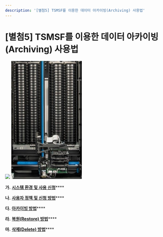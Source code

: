 ```yaml
---
description: '[별첨5] TSMSF를 이용한 데이터 아카이빙(Archiving) 사용법'
---
```


# \[별첨5] TSMSF를 이용한 데이터 아카이빙(Archiving) 사용법

![](<../../../../.gitbook/assets/\[별첨5] TSMSF를 이용한 데이터 아카이빙\_1.jpg>) ![](<../../../../.gitbook/assets/\[별첨5] TSMSF를 이용한 데이터 아카이빙.jpg>)

**가.** [**시스템 환경 및 사용 신청**](untitled.md)\*\*\*\*

**나.** [**사용자 정책 및 신청 방법**](.-1.md)\*\*\*\*

**다.** [**아카이빙 방법**](.-2.md)\*\*\*\*

**라.** [**복원(Restore) 방법**](.-restore.md)\*\*\*\*

**마.** [**삭제(Delete) 방법**](.-delete.md)\*\*\*\*
